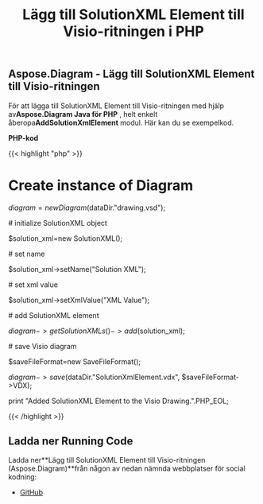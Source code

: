﻿---
title: Lägg till SolutionXML Element till Visio-ritningen i PHP
type: docs
weight: 10
url: /sv/java/add-solutionxml-element-to-the-visio-drawing-in-php/
---
## **Aspose.Diagram - Lägg till SolutionXML Element till Visio-ritningen**
 För att lägga till SolutionXML Element till Visio-ritningen med hjälp av**Aspose.Diagram Java för PHP** , helt enkelt åberopa**AddSolutionXmlElement** modul. Här kan du se exempelkod.

**PHP-kod**

{{< highlight "php" >}}

 # Create instance of Diagram

$diagram=new Diagram($dataDir."drawing.vsd");

\# initialize SolutionXML object

$solution_xml=new SolutionXML();

\# set name

$solution_xml->setName("Solution XML");

\# set xml value

$solution_xml->setXmlValue("XML Value");

\# add SolutionXML element

$diagram->getSolutionXMLs()->add($solution_xml);

\# save Visio diagram

$saveFileFormat=new SaveFileFormat();

$diagram->save($dataDir."SolutionXmlElement.vdx", $saveFileFormat->VDX);

print "Added SolutionXML Element to the Visio Drawing.".PHP_EOL;

{{< /highlight >}}
## **Ladda ner Running Code**
 Ladda ner**Lägg till SolutionXML Element till Visio-ritningen (Aspose.Diagram)**från någon av nedan nämnda webbplatser för social kodning:

- [GitHub](https://github.com/asposediagram/Aspose.Diagram-for-Java/blob/master/Plugins/Aspose_Diagram_Java_for_PHP/src/aspose/diagram/WorkingwithSolutionXMLElements/AddSolutionXmlElement.php)
